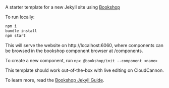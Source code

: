 # 

A starter template for a new Jekyll site using [Bookshop](https://github.com/CloudCannon/bookshop)

To run locally:
```bash
npm i
bundle install
npm start
```

This will serve the website on http://localhost:6060, where components can be browsed in the bookshop component browser at /components.

To create a new component, run `npx @bookshop/init --component <name>`

This template should work out-of-the-box with live editing on CloudCannon.

To learn more, read the [Bookshop Jekyll Guide](https://github.com/CloudCannon/bookshop/blob/main/guides/jekyll.adoc).